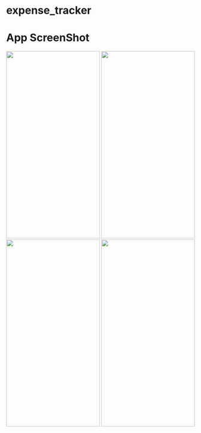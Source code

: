 # expense_tracker

# App ScreenShot



 <p float="left">
     <img src="https://github.com/user-attachments/assets/671bba72-f2c2-4e5c-8eb7-56085e53f78e" width="250" height="500" />
     <img src="https://github.com/user-attachments/assets/7f4f59be-2010-4d0f-b23e-fd6478ed47e2" width="250" height="500" />
     <img src="https://github.com/user-attachments/assets/8c50b805-e19c-4535-bfe9-9ce2e1a3776a" width="250" height="500" />
     <img src="https://github.com/user-attachments/assets/b2f25b6a-b6a5-4802-a3d8-8aa15fae8c7f" width="250" height="500" />

 </p>
